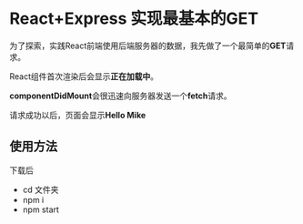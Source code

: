 # React+Express 实现最基本的GET

为了探索，实践React前端使用后端服务器的数据，我先做了一个最简单的**GET**请求。

React组件首次渲染后会显示**正在加载中**。

**componentDidMount**会很迅速向服务器发送一个**fetch**请求。

请求成功以后，页面会显示**Hello Mike**

## 使用方法

下载后

- cd 文件夹
- npm i
- npm start

